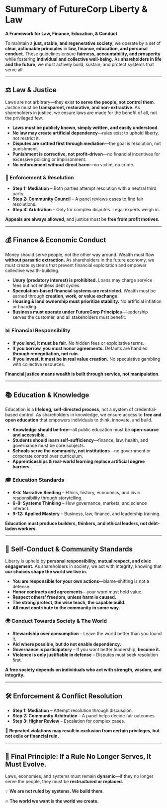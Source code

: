 # **Summary of FutureCorp Liberty & Law**  
**A Framework for Law, Finance, Education, & Conduct**  

To maintain a **just, stable, and regenerative society**, we operate by a set of **clear, actionable principles** in **law, finance, education, and personal conduct.** These guidelines ensure **fairness, accountability, and prosperity** while fostering **individual and collective well-being.** As **shareholders in life and the future**, we must actively build, sustain, and protect systems that serve all.

---

## **⚖️ Law & Justice**  
Laws are not arbitrary—they exist **to serve the people, not control them**. Justice must be **transparent, restorative, and non-extractive**. As shareholders in justice, we ensure laws are made for the benefit of all, not the privileged few.  

- **Laws must be publicly known, simply written, and easily understood.**  
- **No law may create artificial dependency**—rules exist to uphold liberty, not restrict it.  
- **Disputes are settled first through mediation**—the goal is resolution, not punishment.  
- **Punishment is corrective, not profit-driven**—no financial incentives for excessive policing or imprisonment.  
- **No enforcement without direct harm**—no victim, no crime.  

### **🚨 Enforcement & Resolution**  
- **Step 1: Mediation** – Both parties attempt resolution with a neutral third party.  
- **Step 2: Community Council** – A panel reviews cases to find fair resolutions.  
- **Step 3: Arbitration** – Only for complex disputes. Legal experts weigh in.  

**Appeals are always allowed**, and justice must be **free from profit motives.**  

---

## **💰 Finance & Economic Conduct**  
Money should serve people, not the other way around. Wealth must flow **without parasitic extraction.** As shareholders in the future economy, we must create systems that prevent financial exploitation and empower collective wealth-building.  

- **Usury (predatory interest) is prohibited.** Loans may charge service fees but not endless debt cycles.  
- **Speculation-based financial systems are restricted.** Wealth must be earned through **creation, work, or value exchange.**  
- **Housing & land ownership must prioritize stability.** No artificial inflation or hoarding.  
- **Business must operate under FutureCorp Principles**—leadership serves the customer, and all stakeholders must benefit.  

### **📊 Financial Responsibility**  
- **If you lend, it must be fair.** No hidden fees or exploitative terms.  
- **If you borrow, you must honor agreements.** Defaults are handled **through renegotiation, not ruin.**  
- **If you invest, it must be in real value creation.** No speculative gambling with collective resources.  

**Financial justice means wealth is built through service, not manipulation.**  

---

## **📚 Education & Knowledge**  
Education is a **lifelong, self-directed process**, not a system of credential-based control. As shareholders in knowledge, we ensure access to **free and open education** that empowers individuals to think, innovate, and build.  

- **Knowledge should be free**—all public education must be **open-source and accessible.**  
- **Students should learn self-sufficiency**—finance, law, health, and governance must be core subjects.  
- **Schools serve the community, not institutions**—no government or corporate control over curriculum.  
- **Apprenticeships & real-world learning replace artificial degree barriers.**  

### **🎓 Education Standards**  
- **K-5: Narrative Seeding** – Ethics, history, economics, and civic responsibility through storytelling.  
- **6-8: Systems Thinking** – How governance, markets, and science interact.  
- **9-12: Applied Mastery** – Business, law, finance, and leadership training.  

**Education must produce builders, thinkers, and ethical leaders, not debt-laden workers.**  

---

## **🤝 Self-Conduct & Community Standards**  
Liberty is upheld by **personal responsibility, mutual respect, and civic engagement.** As shareholders in society, we act with integrity, knowing that **our choices shape the world we live in.**  

- **You are responsible for your own actions**—blame-shifting is not a defense.  
- **Honor contracts and agreements**—your word must hold value.  
- **Respect others’ freedom, unless harm is caused.**  
- **The strong protect, the wise teach, the capable build.**  
- **All must contribute to the community in some way.**  

### **🌍 Conduct Towards Society & The World**  
- **Stewardship over consumption** – Leave the world better than you found it.  
- **Aid where possible, but do not enable dependency.**  
- **Governance is participatory** – If you want better leadership, **become it.**  
- **Violence is only justifiable in defense** – Disputes must seek resolution first.  

**A free society depends on individuals who act with strength, wisdom, and integrity.**  

---

## **🛠 Enforcement & Conflict Resolution**  
- **Step 1: Mediation** – Attempt resolution through discussion.  
- **Step 2: Community Arbitration** – A panel helps decide fair outcomes.  
- **Step 3: Higher Review** – Escalation for complex cases.  

🔹 **Repeated violations may result in exclusion from certain privileges, but not exile or financial ruin.**  

---

## **🏰 Final Principle: If a Rule No Longer Serves, It Must Evolve.**  
Laws, economies, and systems must remain **dynamic**—if they no longer serve the people, they must be **restructured or replaced.**  

💡 **We are not ruled by systems. We build them.**  

🔥 **The world we want is the world we create.**

